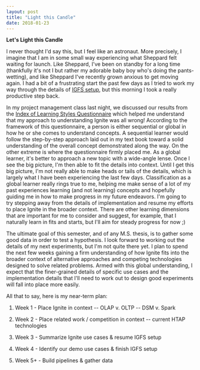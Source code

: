 ```yaml
---
layout: post
title: "Light this Candle"
date: 2018-01-23
---
```

<b>Let's Light this Candle</b>  

I never thought I'd say this, but I feel like an astronaut. More precisely, I imagine that I am in some small way experiencing what Sheppard felt waiting for launch. Like Sheppard, I've been on standby for a long time (thankfully it's not I but rather my adorable baby boy who's doing the pants-wetting), and like Sheppard I've recently grown anxious to get moving again. I had a bit of a frustrating start the past few days as I tried to work my way through the details of [IGFS setup](https://waltermblair.github.io/blog/2018/01/22/IGFS), but this morning I took a really productive step back. 

In my project management class last night, we discussed our results from the [Index of Learning Styles Questionnaire](https://www.webtools.ncsu.edu/learningstyles/) which helped me understand that my approach to understanding Ignite was all wrong! According to the framework of this questionnaire, a person is either sequential or global in how he or she comes to understand concepts. A sequential learner would follow the step-by-step approach laid out in my text book toward a solid understanding of the overall concept demonstrated along the way. On the other extreme is where the questionnaire firmly placed me. As a global learner, it's better to approach a new topic with a wide-angle lense. Once I see the big picture, I'm then able to fit the details into context. Until I get this big picture, I'm not really able to make heads or tails of the details, which is largely what I have been experiencing the last few days. Classification as a global learner really rings true to me, helping me make sense of a lot of my past experiences learning (and not learning) concepts and hopefully guiding me in how to make progress in my future endeavors. I'm going to try stepping away from the details of implementation and resume my efforts to place Ignite in the broader context. There are other learning dimensions that are important for me to consider and suggest, for example, that I naturally learn in fits and starts, but I'll aim for steady progress for now ;)

The ultimate goal of this semester, and of any M.S. thesis, is to gather some good data in order to test a hypothesis. I look forward to working out the details of my next experiments, but I'm not quite there yet. I plan to spend the next few weeks gaining a firm understanding of how Ignite fits into the broader context of alternative approaches and competing technologies designed to solve related problems. Armed with this global understanding, I expect that the finer-grained details of specific use cases and the implementation details that I'll need to work out to design good experiments will fall into place more easily.

All that to say, here is my near-term plan:

1. Week 1 - Place Ignite in context
-- OLAP v. OLTP
-- DSM v. Spark

2. Week 2 - Place related work / competition in context
-- current HTAP technologies

3. Week 3 - Summarize Ignite use cases & resume IGFS setup

4. Week 4 - Identify our demo use cases & finish IGFS setup

5. Week 5+ - Build pipelines & gather data

